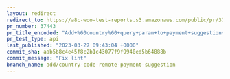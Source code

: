 ```yaml
---
layout: redirect
redirect_to: https://a8c-woo-test-reports.s3.amazonaws.com/public/pr/37443/api/index.html
pr_number: 37443
pr_title_encoded: "Add+%60country%60+query+param+to+payment+suggestion+data+sources"
pr_test_type: api
last_published: "2023-03-27 09:43:04 +0000"
commit_sha: aab5b8c4e45f8c2b1c43077f9f9940ed5b64888b
commit_message: "Fix lint"
branch_name: add/country-code-remote-payment-suggestion
---
```

